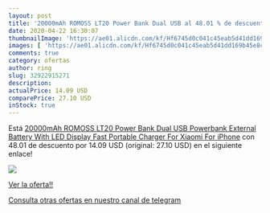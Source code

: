 ```yaml
---
layout: post
title: '20000mAh ROMOSS LT20 Power Bank Dual USB al 48.01 % de descuento'
date: 2020-04-22 16:30:07
thumbnailImage: 'https://ae01.alicdn.com/kf/Hf6745d0c041c45eab5d41dd169b45e8c1/20000mAh-ROMOSS-LT20-Power-Bank-Dual-USB-Powerbank-External-Battery-With-LED-Display-Fast-Portable-Charger.jpg_350x350._SL200_.jpg'
images: [ 'https://ae01.alicdn.com/kf/Hf6745d0c041c45eab5d41dd169b45e8c1/20000mAh-ROMOSS-LT20-Power-Bank-Dual-USB-Powerbank-External-Battery-With-LED-Display-Fast-Portable-Charger.jpg_350x350._SL200_.jpg' ]
comments: true
category: ofertas
author: ring
slug: 32922915271
description:
actualPrice: 14.09 USD
comparePrice: 27.10 USD
inStock: true
---
```


Está [20000mAh ROMOSS LT20 Power Bank Dual USB Powerbank External Battery With LED Display Fast Portable Charger For Xiaomi For iPhone](https://www.amazon.com/dp/32922915271/?tag=redken08-20) con 48.01 de descuento por 14.09 USD (original: 27.10 USD) en el siguiente enlace!

[![](https://ae01.alicdn.com/kf/Hf6745d0c041c45eab5d41dd169b45e8c1/20000mAh-ROMOSS-LT20-Power-Bank-Dual-USB-Powerbank-External-Battery-With-LED-Display-Fast-Portable-Charger.jpg_350x350._SL200_.jpg)](https://www.amazon.com/dp/32922915271/?tag=redken08-20)

[Ver la oferta!!](https://www.amazon.com/dp/32922915271/?tag=redken08-20)

[Consulta otras ofertas en nuestro canal de telegram](https://t.me/s/ofertas25)
